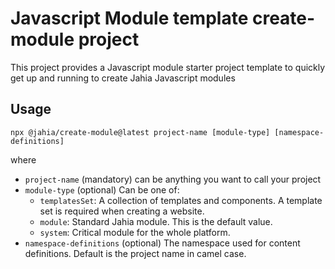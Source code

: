 # Javascript Module template create-module project

This project provides a Javascript module starter project template to quickly get up and running to create Jahia Javascript modules

## Usage

    npx @jahia/create-module@latest project-name [module-type] [namespace-definitions]

where

- `project-name` (mandatory) can be anything you want to call your project
- `module-type` (optional) Can be one of:
  - `templatesSet`: A collection of templates and components. A template set is required when creating a website.
  - `module`: Standard Jahia module. This is the default value.
  - `system`: Critical module for the whole platform.
- `namespace-definitions` (optional) The namespace used for content definitions. Default is the project name in camel case.
